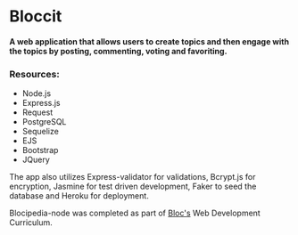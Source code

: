 # Bloccit

#### A web application that allows users to create topics and then engage with the topics by posting, commenting, voting and favoriting.

### Resources:
* Node.js
* Express.js
* Request
* PostgreSQL
* Sequelize
* EJS
* Bootstrap
* JQuery

The app also utilizes Express-validator for validations, Bcrypt.js for encryption, Jasmine for test driven development, Faker to seed the database and Heroku for deployment.

 Blocipedia-node was completed as part of [Bloc's](https://www.bloc.io/) Web Development Curriculum.
